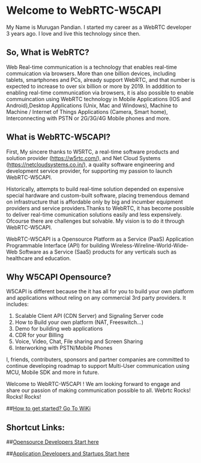 # Welcome to WebRTC-W5CAPI

My Name is Murugan Pandian. I started my career as a WebRTC developer 3 years ago. I love and live this technology since then. 

## So, What is WebRTC?
Web Real-time communication is a technology that enables real-time commuication via browsers. More than one billion devices, including tablets, smartphones and PCs, already support WebRTC, and that number is expected to increase to over six billion or more by 2019. In adddition to enabling real-time communication via browsers, it is also possible to enable commuincation using WebRTC technology in Mobile Applications (IOS and Android),Desktop Applications (Unix, Mac and Windows), Machine to Machine / Internet of Things Applications (Camera, Smart home), Interconnecting with PSTN or 2G/3G/4G Mobile phones and more.

## What is WebRTC-W5CAPI?
First, My sincere thanks to W5RTC, a real-time software products and solution provider (https://w5rtc.com/), and Net Cloud Systems (https://netcloudsystems.co.in/), a quality software engineering and development 
service provider, for supporting my passion to launch WebRTC-W5CAPI.

Historically, attempts to build real-time solution depended on expensive special hardware and custom-built software, placing tremendous demand on infrastructure that is affordable only by big and incumber equipment providers and service providers.Thanks to WebRTC, it has become possible to deliver real-time comunication solutions easily and less expensively. Ofcourse there are challenges but solvable. My vision is to do it through WebRTC-W5CAPI.   

WebRTC-W5CAPI is a Opensource Platform as a Service (PaaS) Application Programmable Interface (API) for building Wireless-Wireline-World-Wide-Web Software as a Service (SaaS) products for any verticals such as healthcare and education.

## Why W5CAPI Opensource? 

W5CAPI is different because the it has all for you to build your own platform and applications without reling on any commercial 3rd party providers. It includes:

1. Scalable Client API (CDN Server) and Signaling Server code
2. How to Build your own platform (NAT, Freeswitch...)
3. Demo for building web applications
4. CDR for your Billing 
5. Voice, Video, Chat, File sharing and Screen Sharing 
6. Interworking with PSTN/Mobile Phones

I, friends, contributers, sponsors and partner companies are committed to continue developing roadmap to support Multi-User communication using MCU, Mobile SDK and more in future.

Welcome to WebRTC-W5CAPI ! We am looking forward to engage and share our passion of making communication possible to all. Webrtc Rocks! Rocks! Rocks!

##[How to get started? Go To WiKi](https://github.com/murugan-pandian/WebRTC-W5CAPI/wiki)

## Shortcut Links:

##[Opensource Developers Start here](https://github.com/murugan-pandian/WebRTC-W5CAPI/wiki/For-Open-Source-Developers)

##[Application Developers and Startups Start here](https://github.com/murugan-pandian/WebRTC-W5CAPI/wiki/For-Application-Developers-and-Startups)
